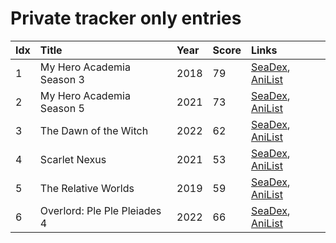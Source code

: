 # Private tracker only entries
| Idx | Title                        | Year | Score | Links                                                                              |
| :---| :----------------------------| :----| :-----| :----------------------------------------------------------------------------------|
| 1   | My Hero Academia Season 3    | 2018 | 79    | [SeaDex](https://releases.moe/100166/), [AniList](https://anilist.co/anime/100166) |
| 2   | My Hero Academia Season 5    | 2021 | 73    | [SeaDex](https://releases.moe/117193/), [AniList](https://anilist.co/anime/117193) |
| 3   | The Dawn of the Witch        | 2022 | 62    | [SeaDex](https://releases.moe/133175/), [AniList](https://anilist.co/anime/133175) |
| 4   | Scarlet Nexus                | 2021 | 53    | [SeaDex](https://releases.moe/131150/), [AniList](https://anilist.co/anime/131150) |
| 5   | The Relative Worlds          | 2019 | 59    | [SeaDex](https://releases.moe/104562/), [AniList](https://anilist.co/anime/104562) |
| 6   | Overlord: Ple Ple Pleiades 4 | 2022 | 66    | [SeaDex](https://releases.moe/151898/), [AniList](https://anilist.co/anime/151898) |